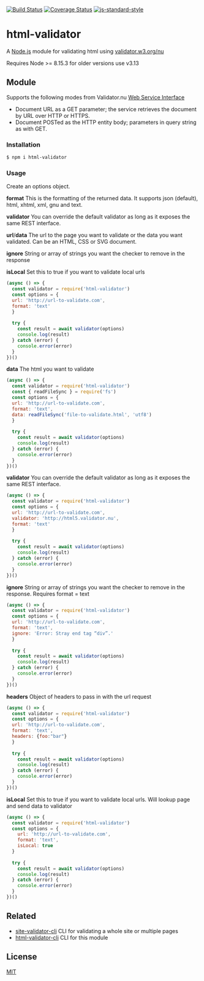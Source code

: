 [![Build Status](https://travis-ci.org/zrrrzzt/html-validator.svg?branch=master)](https://travis-ci.org/zrrrzzt/html-validator)
[![Coverage Status](https://coveralls.io/repos/zrrrzzt/html-validator/badge.svg?branch=master&service=github)](https://coveralls.io/github/zrrrzzt/html-validator?branch=master)
[![js-standard-style](https://img.shields.io/badge/code%20style-standard-brightgreen.svg?style=flat)](https://github.com/feross/standard)

# html-validator

A [Node.js](https://nodejs.org/) module for validating html using [validator.w3.org/nu](https://validator.w3.org/nu/)

Requires Node >= 8.15.3 for older versions use v3.13

## Module

Supports the following modes from Validator.nu [Web Service Interface](https://github.com/validator/validator/wiki/Service-%C2%BB-HTTP-interface)
- Document URL as a GET parameter; the service retrieves the document by URL over HTTP or HTTPS.
- Document POSTed as the HTTP entity body; parameters in query string as with GET.

### Installation

```sh
$ npm i html-validator
```
### Usage

Create an options object.

**format** This is the formatting of the returned data. It supports json (default), html, xhtml, xml, gnu and text.

**validator** You can override the default validator as long as it exposes the same REST interface.

**url**/**data** The url to the page you want to validate or the data you want validated. Can be an HTML, CSS or SVG document.

**ignore** String or array of strings you want the checker to remove in the response

**isLocal** Set this to true if you want to validate local urls

```JavaScript
(async () => {
  const validator = require('html-validator')
  const options = {
  url: 'http://url-to-validate.com',
  format: 'text'
  }
  
  try {
    const result = await validator(options)
    console.log(result)
  } catch (error) {
    console.error(error)
  }
})()
```
**data** The html you want to validate

```JavaScript
(async () => {
  const validator = require('html-validator')
  const { readFileSync } = require('fs')
  const options = {
  url: 'http://url-to-validate.com',
  format: 'text',
  data: readFileSync('file-to-validate.html', 'utf8')
  }
  
  try {
    const result = await validator(options)
    console.log(result)
  } catch (error) {
    console.error(error)
  }
})()
```

**validator** You can override the default validator as long as it exposes the same REST interface.

```JavaScript
(async () => {
  const validator = require('html-validator')
  const options = {
  url: 'http://url-to-validate.com',
  validator: 'http://html5.validator.nu',
  format: 'text'
  }
  
  try {
    const result = await validator(options)
    console.log(result)
  } catch (error) {
    console.error(error)
  }
})()
```

**ignore** String or array of strings you want the checker to remove in the response. Requires format = text

```JavaScript
(async () => {
  const validator = require('html-validator')
  const options = {
  url: 'http://url-to-validate.com',
  format: 'text',
  ignore: 'Error: Stray end tag “div”.'
  }
  
  try {
    const result = await validator(options)
    console.log(result)
  } catch (error) {
    console.error(error)
  }
})()
```

**headers** Object of headers to pass in with the url request

```JavaScript
(async () => {
  const validator = require('html-validator')
  const options = {
  url: 'http://url-to-validate.com',
  format: 'text',
  headers: {foo:"bar"}
  }
  
  try {
    const result = await validator(options)
    console.log(result)
  } catch (error) {
    console.error(error)
  }
})()
```

**isLocal** Set this to true if you want to validate local urls. Will lookup page and send data to validator

```JavaScript
(async () => {
  const validator = require('html-validator')
  const options = {
    url: 'http://url-to-validate.com',
    format: 'text',
    isLocal: true
  }
  
  try {
    const result = await validator(options)
    console.log(result)
  } catch (error) {
    console.error(error)
  }
})()
```

## Related

- [site-validator-cli](https://github.com/p1ho/site-validator-cli) CLI for validating a whole site or multiple pages
- [html-validator-cli](https://github.com/zrrrzzt/html-validator-cli) CLI for this module

## License

[MIT](LICENSE)
